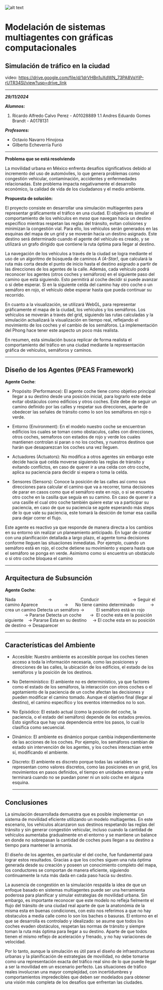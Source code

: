 ![alt text](https://javier.rodriguez.org.mx/itesm/2014/tecnologico-de-monterrey-blue.png)

# Modelación de sistemas multiagentes con gráficas computacionales

## Simulación de tráfico en la ciudad

video: https://drive.google.com/file/d/1drVHBn1uXdWN_73PA8VqYiP-rUTR34Sl/view?usp=drive_link

---
***29/11/2024***

***Alumnos:***
 1. Ricardo Alfredo Calvo Perez - A01028889
 1.1 Andres Eduardo Gomes Brandt -  A0178131

***Profesores:***
  - Octavio Navarro Hinojosa
  - Gilberto Echeverría Furió

---

**Problema que se está resolviendo**

La movilidad urbana en México enfrenta desafíos significativos debido al incremento del uso de automóviles, lo que genera problemas como congestión vehicular, contaminación, accidentes y enfermedades relacionadas. Este problema impacta negativamente el desarrollo económico, la calidad de vida de los ciudadanos y el medio ambiente.

**Propuesta de solución:**

El proyecto consiste en desarrollar una simulación multiagentes para representar gráficamente el tráfico en una ciudad. El objetivo es simular el comportamiento de los vehículos en *mesa* que navegan hacia un destino específico mientras respetan las reglas del tránsito, evitan colisiones y minimizan la congestión vial. Para ello, los vehículos serán generados en las esquinas del mapa de un grid y se moverán hacia un destino asignado. Este destino será determinado cuando el agente del vehículo es creado, y se utilizará un grafo dirigido que contiene la ruta óptima para llegar al destino.

La navegación de los vehículos a través de la ciudad se logra mediante el uso de un algoritmo de búsqueda de caminos *A (A-Star)*, que calculará la ruta más corta desde el punto de inicio hasta el destino asignado a partir de las direcciones de los agentes de la calle. Además, cada vehículo podrá reconocer los agentes (otros coches y semáforos) en el siguiente paso del camino que está siguiendo. Esto permitirá al coche decidir si puede avanzar o si debe esperar. Si en la siguiente celda del camino hay otro coche o un semáforo en rojo, el vehículo debe esperar hasta que pueda continuar su recorrido.

En cuanto a la visualización, se utilizará WebGL, para representar gráficamente el mapa de la ciudad, los vehículos y los semáforos. Los vehículos se moverán a través del grid, siguiendo las rutas calculadas y la simulación actualizará la visualización en tiempo real, reflejando el movimiento de los coches y el cambio de los semáforos. La implementación del Phong hace tener este aspecto un poco más realista.


En resumen, esta simulación busca replicar de forma realista el comportamiento del tráfico en una ciudad mediante la representación gráfica de vehículos, semáforos y caminos.

---

## Diseño de los Agentes (**PEAS** Framework)

**Agente Coche**:
  - Propósito (Performance): El agente coche tiene como objetivo principal llegar a su destino desde una posición inicial, para lograrlo este debe evitar obstáculos como edificios y otros coches. Este debe de seguir un camino definido por las calles y respetar sus direcciones, aparte de obedecer las señales de tránsito como lo son los semáforos en rojo o verde.

  - Entorno (Environment): En el modelo nuestro coche se encuentran edificios los cuales se toman como obstaculos, calles con direcciones, otros coches, semaforos con estados de rojo y verde los cuales mantienen controlan si paran o no los coches, y nuestros destinos que harán que desaparezcan los coches una vez lleguen.

  - Actuadores (Actuators): No modifica a otros agentes sin embargo este decide hacia qué celda moverse siguiendo las reglas de tránsito y evitando conflictos, en caso de querer ir a una celda con otro coche, aplica su paciencia para decidir si espera o toma la celda.

  - Sensores (Sensors): Conoce la posición de las calles así como sus direcciones para calcular el camino que va a recorrer, toma decisiones de parar en casos como que el semáforo este en rojo, o si se encuetra otro coche en la casilla que seguía en su camino. En caso de querer ir a una casille el cual otro coche también quiere estar va a participar su paciencia, en caso de que su paciencia se agote esperando más steps de lo que vale su paciencia, este tomará la desición de tomar esa casilla para dejar correr el flujo.

Este agente es reactivo ya que responde de manera directa a los cambios en su entorno sin realizar un planeamiento anticipado. En lugar de contar con una planificación detallada a largo plazo, el agente toma decisiones conforme lleguen las situaciiones inmediatas. Por ejemplo, cuando un semáforo está en rojo, el coche detiene su movimiento y espera hasta que el semáforo se ponga en verde. Asimismo como si encuentra un obstáculo o si otro coche bloquea el camino

  ---

## Arquitectura de Subsunción

**Agente Coche**:

  Nada &nbsp;&nbsp;&nbsp;&nbsp;&nbsp;&nbsp;&nbsp;&nbsp;&nbsp;&nbsp;&nbsp;&nbsp;&nbsp;&nbsp;&nbsp;&nbsp;&nbsp;&nbsp;&nbsp;&nbsp;&nbsp;&nbsp;&nbsp;&nbsp;&nbsp; $\rightarrow$ &nbsp;&nbsp;&nbsp;&nbsp;&nbsp;&nbsp;&nbsp;&nbsp;&nbsp;&nbsp;&nbsp;&nbsp;&nbsp;&nbsp;&nbsp;&nbsp;&nbsp;&nbsp;&nbsp;&nbsp;&nbsp;&nbsp;&nbsp;Conducir&nbsp;&nbsp;&nbsp;&nbsp;&nbsp;&nbsp;&nbsp;&nbsp;&nbsp;&nbsp;&nbsp;&nbsp;&nbsp;&nbsp;&nbsp;&nbsp;&nbsp;&nbsp;&nbsp;&nbsp;&nbsp;&nbsp;&nbsp;&nbsp;&nbsp;&nbsp;&nbsp; $\rightarrow$ Seguir el camino
  Aparece &nbsp;&nbsp;&nbsp;&nbsp;&nbsp;&nbsp;&nbsp;&nbsp;&nbsp;&nbsp;&nbsp;&nbsp;&nbsp;&nbsp;&nbsp;&nbsp;&nbsp;&nbsp;&nbsp;&nbsp; $\rightarrow$ &nbsp;&nbsp;&nbsp;&nbsp;&nbsp;No tiene camino determinado &nbsp;&nbsp;&nbsp;&nbsp;&nbsp;&nbsp;&nbsp;&nbsp;&nbsp;&nbsp;&nbsp; $\rightarrow$ crea un camino
  Detecta un semáforo $\rightarrow$ &nbsp;&nbsp;&nbsp;&nbsp;&nbsp;&nbsp;&nbsp;&nbsp;&nbsp;El semáforo está en rojo &nbsp;&nbsp;&nbsp;&nbsp;&nbsp;&nbsp;&nbsp;&nbsp;&nbsp;&nbsp;&nbsp;&nbsp;&nbsp;&nbsp;&nbsp; $\rightarrow$ Pararse
  Detecta un coche &nbsp;&nbsp;&nbsp;&nbsp;&nbsp; $\rightarrow$ &nbsp;El coche esta en la posición siguiente &nbsp;&nbsp; $\rightarrow$ Pararse
  Esta en su destino &nbsp;&nbsp;&nbsp; $\rightarrow$ El coche esta en su posición de destino $\rightarrow$ Desaparecer

  ---

## Características del Ambiente


- Accesible: Nuestro ambiente es accesible porque los coches tienen acceso a toda la información necesaria, como las posiciones y direcciones de las calles, la ubicación de los edificios, el estado de los semáforos y la posición de los destinos.

- No Determinístico: El ambiente no es determinístico, ya que factores como el estado de los semáforos, la interacción con otros coches o el agotamiento de la paciencia de un coche afectan las decisiones y pueden modificar el camino tomado. Aunque el objetivo final (llegar al destino), el camino específico y los eventos intermedios no lo son.

- No Episódico: El estado actual (como la posición del coche, la paciencia, o el estado del semáforo) depende de los estados previos. Esto significa que hay una dependencia entre los pasos, lo cual lo clasifica como secuencial.

- Dinámico: El ambiente es dinámico porque cambia independientemente de las acciones de los coches. Por ejemplo, los semáforos cambian de estado sin intervención de los agentes, y los coches interactúan entre sí, modificando el ambiente.

- Discreto: El ambiente es discreto porque todas las variables se representan como valores discretos, como las posiciones en un grid, los movimientos en pasos definidos, el tiempo en unidades enteras y este terminará cuando no se puedan poner ni un solo coche en alguna esquina.

  ---

## Conclusiones

La simulación desarrollada demuestra que es posible implementar un sistema de movilidad eficiente utilizando un modelo multiagentes. En este escenario, los vehículos alcanzaron sus destinos respetando las reglas del tránsito y sin generar congestión vehicular, incluso cuando la cantidad de vehículos aumentaba gradualmente en el entorno y se mantiene un balance en donde no sobrepasan la cantidad de coches pues llegan a su destino a tiempo para mantener la armonia.

El diseño de los agentes, en particular el del coche, fue fundamental para lograr estos resultados. Gracias a que los coches siguen una ruta óptima generada desde su creación y poseen un conocimiento completo del mapa, los conductores se comportan de manera eficiente, siguiendo continuamente la ruta más dada en cada paso hacia su destino.

La ausencia de congestión en la simulación respalda la idea de que un enfoque basado en sistemas multiagentes puede ser una herramienta poderosa para planificar y simular estrategias de movilidad urbana. Sin embargo, es importante reconocer que este modelo no refleja fielmente el flujo del tránsito de una ciudad real aparte de que la anatonómia de la misma esta en buenas condiciones, con esto nos referimos a que no hay obstaculos a media calle como lo son los baches o basuras. El entorno en el que se desarrolla es controlado y idealizado: se asume que todos los coches evaden obstáculos, respetan las normas de tránsito y siempre toman la ruta más óptima para llegar a su destino. Aparte de que todos tienen el mismo reflejo de aceleración y frenado, y no hay variaciones de velocidad.

Por lo tanto, aunque la simulación es útil para el diseño de infraestructuras urbanas y la planificación de estrategias de movilidad, no debe tomarse como una representación exacta del tráfico real sino de lo que puede llegar a ser la movilidad em un escenario perfecto. Las situaciones de tráfico reales involucran una mayor complejidad, con incertidumbres y comportamientos impredecibles que deben ser modelados para obtener una visión más completa de los desafíos que enfrentan las ciudades.
